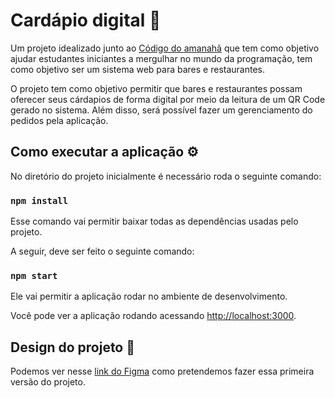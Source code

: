 # Cardápio digital 🍗

Um projeto idealizado junto ao [Código do amanahã]() que tem como objetivo ajudar estudantes iniciantes a mergulhar no mundo da programação, tem como objetivo ser um sistema web para bares e restaurantes.

O projeto tem como objetivo permitir que bares e restaurantes possam oferecer seus cárdapios de forma digital por meio da leitura de um QR Code gerado no sistema. Além disso, será possível fazer um gerenciamento do pedidos pela aplicação.

## Como executar a aplicação ⚙️

No diretório do projeto inicialmente é necessário roda o seguinte comando:

### `npm install`

Esse comando vai permitir baixar todas as dependências usadas pelo projeto.

A seguir, deve ser feito o seguinte comando:

### `npm start`

Ele vai permitir a aplicação rodar no ambiente de desenvolvimento.

Você pode ver a aplicação rodando acessando [http://localhost:3000](http://localhost:3000).

## Design do projeto 🎨

Podemos ver nesse [link do Figma](https://www.figma.com/file/0YD3bWMNGALgkjFRSD0P0L/Untitled?type=design&mode=design&t=yP4LR2Y4U7rGjGsj-1) como pretendemos fazer essa primeira versão do projeto.
